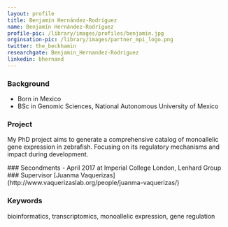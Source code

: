 ```yaml
---
layout: profile
title: Benjamín Hernández-Rodríguez
name: Benjamín Hernández-Rodríguez
profile-pic: /library/images/profiles/benjamin.jpg
orginsation-pic: /library/images/partner_mpi_logo.png
twitter: the_beckhamin
researchgate: Benjamin_Hernandez-Rodriguez
linkedin: bhernand
---
```

### Background
-   Born in Mexico
-   BSc in Genomic Sciences, National Autonomous University of Mexico

### Project
My PhD project aims to generate a comprehensive catalog of monoallelic gene expression in zebrafish.
Focusing on its regulatory mechanisms and impact during development.


<div class="no-column-break" markdown="1" >
###  Secondments
-   April 2017 at Imperial College London, Lenhard Group
</div>
### Supervisor
[Juanma Vaquerizas](http://www.vaquerizaslab.org/people/juanma-vaquerizas/)

### Keywords
bioinformatics, transcriptomics, monoallelic expression, gene regulation
